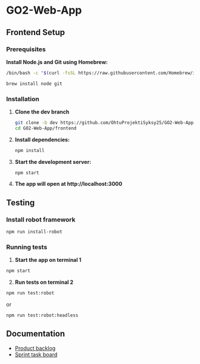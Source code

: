 # GO2-Web-App


## Frontend Setup

### Prerequisites

**Install Node.js and Git using Homebrew:**
```bash
/bin/bash -c "$(curl -fsSL https://raw.githubusercontent.com/Homebrew/install/HEAD/install.sh)"

brew install node git
```


### Installation

1. **Clone the dev branch**
   ```bash
   git clone -b dev https://github.com/OhtuProjektiSyksy25/GO2-Web-App
   cd GO2-Web-App/frontend
   ```

2. **Install dependencies:**
   ```bash
   npm install
   ```

3. **Start the development server:**
   ```bash
   npm start
   ```

4. **The app will open at http://localhost:3000**


## Testing

### Install robot framework

```bash
npm run install-robot
```

### Running tests

1. **Start the app on terminal 1**
```bash
npm start
```

2. **Run tests on terminal 2**
```bash
npm run test:robot
```
or
```bash
npm run test:robot:headless
```




## Documentation

- [Product backlog](https://github.com/orgs/OhtuProjektiSyksy25/projects/1)  
- [Sprint task board](https://github.com/orgs/OhtuProjektiSyksy25/projects/1/views/3?filterQuery=sprint%3A%40current)
